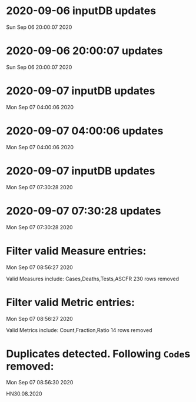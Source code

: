 
# 2020-09-06 inputDB updates 
 Sun Sep 06 20:00:07 2020 


# 2020-09-06 20:00:07 updates 
 Sun Sep 06 20:00:07 2020 


# 2020-09-07 inputDB updates 
 Mon Sep 07 04:00:06 2020 


# 2020-09-07 04:00:06 updates 
 Mon Sep 07 04:00:06 2020 


# 2020-09-07 inputDB updates 
 Mon Sep 07 07:30:28 2020 


# 2020-09-07 07:30:28 updates 
 Mon Sep 07 07:30:28 2020 


# Filter valid Measure entries: 
 Mon Sep 07 08:56:27 2020 

Valid Measures include: Cases,Deaths,Tests,ASCFR
 230 rows removed
# Filter valid Metric entries: 
 Mon Sep 07 08:56:27 2020 

Valid Metrics include: Count,Fraction,Ratio
 14 rows removed
# Duplicates detected. Following `Code`s removed: 
 Mon Sep 07 08:56:30 2020 

HN30.08.2020